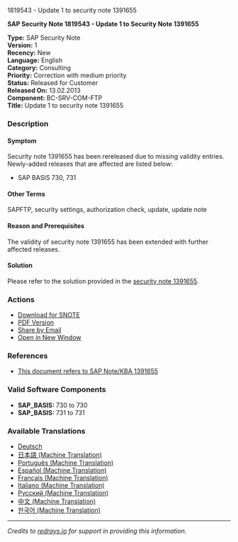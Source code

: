 1819543 - Update 1 to security note 1391655

**SAP Security Note 1819543 - Update 1 to Security Note 1391655**

**Type:** SAP Security Note  
**Version:** 1  
**Recency:** New  
**Language:** English  
**Category:** Consulting  
**Priority:** Correction with medium priority  
**Status:** Released for Customer  
**Released On:** 13.02.2013  
**Component:** BC-SRV-COM-FTP  
**Title:** Update 1 to security note 1391655

### Description

#### Symptom
Security note 1391655 has been rereleased due to missing validity entries. Newly-added releases that are affected are listed below:
- SAP BASIS 730, 731

#### Other Terms
SAPFTP, security settings, authorization check, update, update note

#### Reason and Prerequisites
The validity of security note 1391655 has been extended with further affected releases.

#### Solution
Please refer to the solution provided in the [security note 1391655](https://me.sap.com/notes/1391655).

### Actions
- [Download for SNOTE](https://notesdownloads.sap.com/note/0040000017599222017)
- [PDF Version](https://userapps.support.sap.com/sap/support/sfm/notes/print/0001819543?language=en-US&token=E4CED47D26A6D316D1A6D60699BE4BD7)
- [Share by Email](#)
- [Open in New Window](#)

### References
- [This document refers to SAP Note/KBA 1391655](https://me.sap.com/notes/1391655)

### Valid Software Components
- **SAP_BASIS:** 730 to 730
- **SAP_BASIS:** 731 to 731

### Available Translations
- [Deutsch](https://me.sap.com/notes/0001819543/D)
- [日本語 (Machine Translation)](https://me.sap.com/notes/0001819543/J)
- [Português (Machine Translation)](https://me.sap.com/notes/0001819543/P)
- [Español (Machine Translation)](https://me.sap.com/notes/0001819543/S)
- [Français (Machine Translation)](https://me.sap.com/notes/0001819543/F)
- [Italiano (Machine Translation)](https://me.sap.com/notes/0001819543/I)
- [Русский (Machine Translation)](https://me.sap.com/notes/0001819543/R)
- [中文 (Machine Translation)](https://me.sap.com/notes/0001819543/1)
- [한국어 (Machine Translation)](https://me.sap.com/notes/0001819543/3)

---

*Credits to [redrays.io](https://redrays.io) for support in providing this information.*